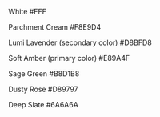 White
#FFF

Parchment Cream
#F8E9D4

Lumi Lavender (secondary color)
#D8BFD8

Soft Amber (primary color)
#E89A4F

Sage Green
#B8D1B8

Dusty Rose
#D89797

Deep Slate
#6A6A6A
